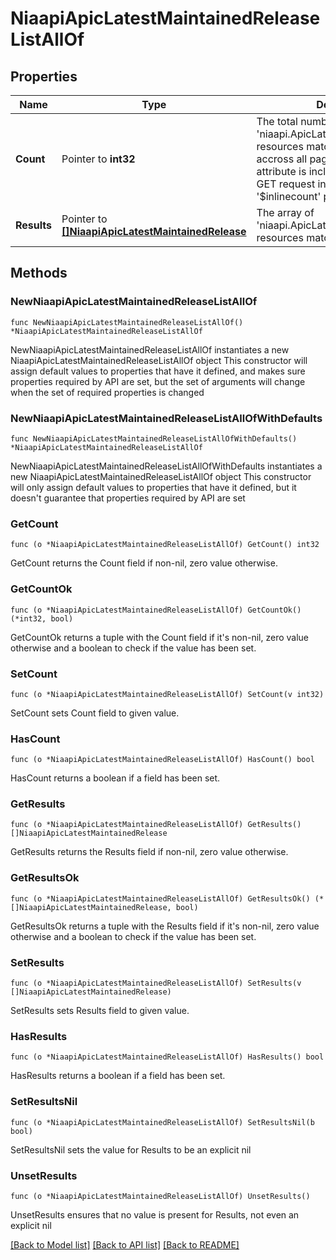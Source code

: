 # NiaapiApicLatestMaintainedReleaseListAllOf

## Properties

Name | Type | Description | Notes
------------ | ------------- | ------------- | -------------
**Count** | Pointer to **int32** | The total number of &#39;niaapi.ApicLatestMaintainedRelease&#39; resources matching the request, accross all pages. The &#39;Count&#39; attribute is included when the HTTP GET request includes the &#39;$inlinecount&#39; parameter. | [optional] 
**Results** | Pointer to [**[]NiaapiApicLatestMaintainedRelease**](niaapi.ApicLatestMaintainedRelease.md) | The array of &#39;niaapi.ApicLatestMaintainedRelease&#39; resources matching the request. | [optional] 

## Methods

### NewNiaapiApicLatestMaintainedReleaseListAllOf

`func NewNiaapiApicLatestMaintainedReleaseListAllOf() *NiaapiApicLatestMaintainedReleaseListAllOf`

NewNiaapiApicLatestMaintainedReleaseListAllOf instantiates a new NiaapiApicLatestMaintainedReleaseListAllOf object
This constructor will assign default values to properties that have it defined,
and makes sure properties required by API are set, but the set of arguments
will change when the set of required properties is changed

### NewNiaapiApicLatestMaintainedReleaseListAllOfWithDefaults

`func NewNiaapiApicLatestMaintainedReleaseListAllOfWithDefaults() *NiaapiApicLatestMaintainedReleaseListAllOf`

NewNiaapiApicLatestMaintainedReleaseListAllOfWithDefaults instantiates a new NiaapiApicLatestMaintainedReleaseListAllOf object
This constructor will only assign default values to properties that have it defined,
but it doesn't guarantee that properties required by API are set

### GetCount

`func (o *NiaapiApicLatestMaintainedReleaseListAllOf) GetCount() int32`

GetCount returns the Count field if non-nil, zero value otherwise.

### GetCountOk

`func (o *NiaapiApicLatestMaintainedReleaseListAllOf) GetCountOk() (*int32, bool)`

GetCountOk returns a tuple with the Count field if it's non-nil, zero value otherwise
and a boolean to check if the value has been set.

### SetCount

`func (o *NiaapiApicLatestMaintainedReleaseListAllOf) SetCount(v int32)`

SetCount sets Count field to given value.

### HasCount

`func (o *NiaapiApicLatestMaintainedReleaseListAllOf) HasCount() bool`

HasCount returns a boolean if a field has been set.

### GetResults

`func (o *NiaapiApicLatestMaintainedReleaseListAllOf) GetResults() []NiaapiApicLatestMaintainedRelease`

GetResults returns the Results field if non-nil, zero value otherwise.

### GetResultsOk

`func (o *NiaapiApicLatestMaintainedReleaseListAllOf) GetResultsOk() (*[]NiaapiApicLatestMaintainedRelease, bool)`

GetResultsOk returns a tuple with the Results field if it's non-nil, zero value otherwise
and a boolean to check if the value has been set.

### SetResults

`func (o *NiaapiApicLatestMaintainedReleaseListAllOf) SetResults(v []NiaapiApicLatestMaintainedRelease)`

SetResults sets Results field to given value.

### HasResults

`func (o *NiaapiApicLatestMaintainedReleaseListAllOf) HasResults() bool`

HasResults returns a boolean if a field has been set.

### SetResultsNil

`func (o *NiaapiApicLatestMaintainedReleaseListAllOf) SetResultsNil(b bool)`

 SetResultsNil sets the value for Results to be an explicit nil

### UnsetResults
`func (o *NiaapiApicLatestMaintainedReleaseListAllOf) UnsetResults()`

UnsetResults ensures that no value is present for Results, not even an explicit nil

[[Back to Model list]](../README.md#documentation-for-models) [[Back to API list]](../README.md#documentation-for-api-endpoints) [[Back to README]](../README.md)


